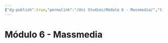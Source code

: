 ```yaml
---
{"dg-publish":true,"permalink":"/Uni Studies/Módulo 6 - Massmedia/","title":"Módulo 6 - Massmedia","tags":["Universidad,"],"created":"2023-03-14T13:36:59.190-05:00","updated":"2023-03-23T15:07:08.427-05:00"}
---
```



# Módulo 6 - Massmedia
